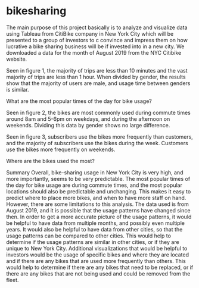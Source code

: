 # bikesharing
The main  purpose of this project basically  is to  analyze and visualize data using Tableau from CitiBike company in New York City which will be presented to a group of investors to c convince and impress them on how lucrative a bike sharing business will be if invested into in a new city. We downloaded a data for the month of August 2019  from the NYC Citibike website.

Seen in figure 1, the majority of trips are less than 10 minutes and the vast majority of trips are less than 1 hour. When divided by gender, the results show that the majority of users are male, and usage time between genders is similar.

What are the most popular times of the day for bike usage?

Seen in figure 2, the bikes are most commonly used during commute times around 8am and 5-6pm on weekdays, and during the afternoon on weekends. Dividing this data by gender shows no large difference.

Seen in figure 3, subscribers use the bikes more frequently than customers, and the majority of subscribers use the bikes during the week. Customers use the bikes more frequently on weekends.

Where are the bikes used the most?



Summary
Overall, bike-sharing usage in New York City is very high, and more importantly, seems to be very predictable. The most popular times of the day for bike usage are during commute times, and the most popular locations should also be predictable and unchanging. This makes it easy to predict where to place more bikes, and when to have more staff on hand. However, there are some limitations to this analysis. The data used is from August 2019, and it is possible that the usage patterns have changed since then. In order to get a more accurate picture of the usage patterns, it would be helpful to have data from multiple months, and possibly even multiple years. It would also be helpful to have data from other cities, so that the usage patterns can be compared to other cities. This would help to determine if the usage patterns are similar in other cities, or if they are unique to New York City. Additional visualizations that would be helpful to investors would be the usage of specific bikes and where they are located and if there are any bikes that are used more frequently than others. This would help to determine if there are any bikes that need to be replaced, or if there are any bikes that are not being used and could be removed from the fleet.
